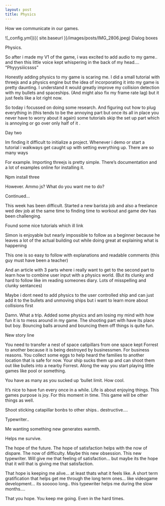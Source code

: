 ```yaml
---
layout: post
title: Physics
---
```


How we communicate in our games. 

![_config.yml]({{ site.baseurl }}/images/posts/IMG_2806.jpeg)
Dialog boxes 

Physics. 

So after i made my V1 of the game, i was excited to add audio to my game.. and then this little voice kept whispering in the back of my head…. “Phyyysiiicssss”

Honestly adding physics to my game is scaring me. I did a small tutorial with threejs and a physics engine but the idea of incorporating it into my game is pretty daunting. I understand it would greatly improve my collision detection with my bullets and spaceships. (And might also fix my frame rate lag) but it just feels like a lot right now.


So today i focussed on doing some research. And figuring out how to plug everything in (this tends to be the annoying part but once its all in place you never have to worry about it again) some tutorials skip the set up part which is annoying or go over only half of it .


Day two

Im finding it difficult to initialize a project. Whenever i demo or start a tutorial i walkways get caught up with setting everything up. There are so many ways 

For example. Importing threejs is pretty simple. There’s documentation and a lot of examples online for installing it. 

Npm install three

However. Ammo js? What do you want me to do? 



Continued…

This week has been difficult. Started a new barista job and also a freelance wed dev job at the same time to finding time to workout and game dev has been challenging. 

Found some nice tutorials which ill link 

Simon is enjoyable but nearly impossible to follow as a beginner because he leaves a lot of the actual building out while doing great at explaining what is happening

This one is so easy to follow with explanations and readable comments (this guy must have been a teacher)

And an article with 3 parts where i really want to get to the second part to learn how to combine user input with a physics world. (But its clunky and hard to follow like im reading someones diary. Lots of misspelling and clunky sentances) 

Maybe i dont need to add physics to the user controlled ship and can just add it to the bullets and unmoving ships but i want to learn more about collisions first



Damn. What a trip. Added some physics and am losing my mind with how fun it is to mess around in my game. The shooting part with have its place but boy. Bouncing balls around and bouncing them off things is quite fun. 


New story line 

You need to transfer a nest of space catipillars from one space kept Forrest to another because  it is being destroyed by businessmen. For business reasons. You collect some eggs to help heard the families to another location that is safe for now. Your ship sucks them up and can shoot them out like bullets into a nearby Forrest. Along the way you start playing little games like pool or something.


You  have as many as you sucked up ‘bullet limit. How cool. 


It’s nice to have fun every once in a while. Life is about enjoying things. This games purpose is joy. For this moment in time. This game will be other things as well. 


Shoot sticking catapillar bonbs to other ships.. 
destructive….


Typewriter..

Me wanting something new generates warmth. 

Helps me survive. 

The hope of the future. The hope of satisfaction helps with the now of dispare. The now of difficulty. Maybe this new obsession. This new typewriter. Will give me that feeling of satisfaction… but maybe its the hope that it will that is giving me that satisfaction. 


That hope is keeping me alive… at least thats what it feels like. A short term gratification that helps get me through the long term ones… like videogame development… its sooooo long.. this typewriter helps me during the slow months….


That you hope. You keep me going. Even in the hard times. 
